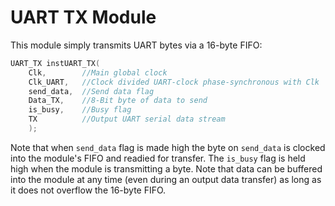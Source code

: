 # UART TX Module

This module simply transmits UART bytes via a 16-byte FIFO:

```verilog
UART_TX instUART_TX(
	Clk,        //Main global clock
	Clk_UART,   //Clock divided UART-clock phase-synchronous with Clk
	send_data,  //Send data flag
	Data_TX,    //8-Bit byte of data to send
	is_busy,    //Busy flag
	TX          //Output UART serial data stream
    );
```

Note that when `send_data` flag is made high the byte on `send_data` is clocked into the module's FIFO and readied for transfer. The `is_busy` flag is held high when the module is transmitting a byte. Note that data can be buffered into the module at any time (even during an output data transfer) as long as it does not overflow the 16-byte FIFO.
